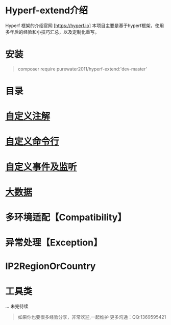 
# Hyperf-extend介绍

Hyperf 框架的介绍官网 [https://hyperf.io]
本项目主要是基于hyperf框架，使用多年后的经验和小技巧汇总，以及定制化重写。

# 安装
> composer require purewater2011/hyperf-extend:'dev-master'

# 目录

# [自定义注解](./docs/Annotations.md)

# [自定义命令行](./docs/Command.md)

# [自定义事件及监听](./docs/EventAndListener.md)

# [大数据](./docs/BigData.md)

# 多环境适配【Compatibility】

# 异常处理【Exception】

# IP2RegionOrCountry

# 工具类

...
未完待续

> 如果你也要很多经验分享，非常欢迎,一起维护
> 更多沟通：QQ:1369595421
